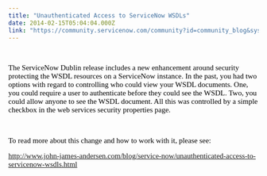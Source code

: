```yaml
---
title: "Unauthenticated Access to ServiceNow WSDLs"
date: 2014-02-15T05:04:04.000Z
link: "https://community.servicenow.com/community?id=community_blog&sys_id=0c5de229dbd0dbc01dcaf3231f96193c"
---
```

<center></center><p style="text-align: center;"><span style="color: #000000; font-family: georgia, 'times new roman', verdana; font-size: 15px;"><br/></span></p><p><span style="color: #000000; font-family: georgia, 'times new roman', verdana; font-size: 15px;">The ServiceNow Dublin release includes a new enhancement around security protecting the WSDL resources on a ServiceNow instance. In the past, you had two options with regard to controlling who could view your WSDL documents. One, you could require a user to authenticate before they could see the WSDL. Two, you could allow anyone to see the WSDL document. All this was controlled by a simple checkbox in the web services security properties page.</span></p><p><span style="color: #000000; font-family: georgia, 'times new roman', verdana; font-size: 15px;"><br/></span></p><p><span style="color: #000000; font-family: georgia, 'times new roman', verdana; font-size: 15px;">To read more about this change and how to work with it, please see:   </span></p><p><span style="color: #000000; font-family: georgia, 'times new roman', verdana; font-size: 15px;"><a title="w.john-james-andersen.com/blog/service-now/unauthenticated-access-to-servicenow-wsdls.html" href="http://www.john-james-andersen.com/blog/service-now/unauthenticated-access-to-servicenow-wsdls.html">http://www.john-james-andersen.com/blog/service-now/unauthenticated-access-to-servicenow-wsdls.html</a></span></p>